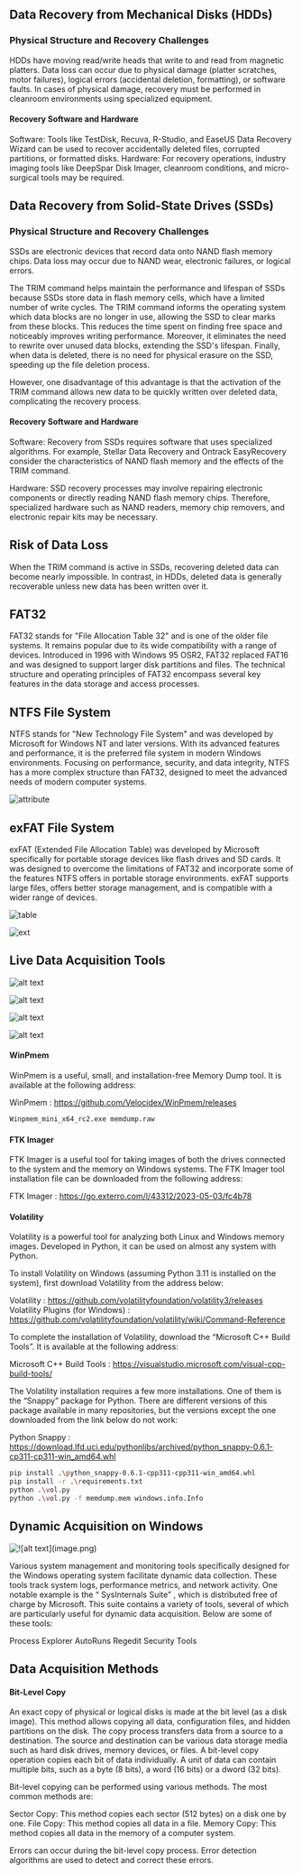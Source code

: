 ## Data Recovery from Mechanical Disks (HDDs)
### Physical Structure and Recovery Challenges

HDDs have moving read/write heads that write to and read from magnetic platters. Data loss can occur due to physical damage (platter scratches, motor failures), logical errors (accidental deletion, formatting), or software faults.
In cases of physical damage, recovery must be performed in cleanroom environments using specialized equipment.

#### Recovery Software and Hardware
Software: Tools like TestDisk, Recuva, R-Studio, and EaseUS Data Recovery Wizard can be used to recover accidentally deleted files, corrupted partitions, or formatted disks.
Hardware: For recovery operations, industry imaging tools like DeepSpar Disk Imager, cleanroom conditions, and micro-surgical tools may be required.

## Data Recovery from Solid-State Drives (SSDs)
### Physical Structure and Recovery Challenges

SSDs are electronic devices that record data onto NAND flash memory chips. Data loss may occur due to NAND wear, electronic failures, or logical errors.

The TRIM command helps maintain the performance and lifespan of SSDs because SSDs store data in flash memory cells, which have a limited number of write cycles. The TRIM command informs the operating system which data blocks are no longer in use, allowing the SSD to clear marks from these blocks. This reduces the time spent on finding free space and noticeably improves writing performance. Moreover, it eliminates the need to rewrite over unused data blocks, extending the SSD's lifespan. Finally, when data is deleted, there is no need for physical erasure on the SSD, speeding up the file deletion process.

However, one disadvantage of this advantage is that the activation of the TRIM command allows new data to be quickly written over deleted data, complicating the recovery process.

#### Recovery Software and Hardware

Software: Recovery from SSDs requires software that uses specialized algorithms. For example, Stellar Data Recovery and Ontrack EasyRecovery consider the characteristics of NAND flash memory and the effects of the TRIM command.

Hardware: SSD recovery processes may involve repairing electronic components or directly reading NAND flash memory chips. Therefore, specialized hardware such as NAND readers, memory chip removers, and electronic repair kits may be necessary.


## Risk of Data Loss
When the TRIM command is active in SSDs, recovering deleted data can become nearly impossible. In contrast, in HDDs, deleted data is generally recoverable unless new data has been written over it.

## FAT32
FAT32 stands for "File Allocation Table 32" and is one of the older file systems. It remains popular due to its wide compatibility with a range of devices. Introduced in 1996 with Windows 95 OSR2, FAT32 replaced FAT16 and was designed to support larger disk partitions and files. The technical structure and operating principles of FAT32 encompass several key features in the data storage and access processes.

## NTFS File System
NTFS stands for "New Technology File System" and was developed by Microsoft for Windows NT and later versions. With its advanced features and performance, it is the preferred file system in modern Windows environments. Focusing on performance, security, and data integrity, NTFS has a more complex structure than FAT32, designed to meet the advanced needs of modern computer systems.

![attribute](<Attribute in NTFS.png>)

## exFAT File System
exFAT (Extended File Allocation Table) was developed by Microsoft specifically for portable storage devices like flash drives and SD cards. It was designed to overcome the limitations of FAT32 and incorporate some of the features NTFS offers in portable storage environments. exFAT supports large files, offers better storage management, and is compatible with a wider range of devices.

![table](<comparison table.png>)

![ext](<EXT table.png>)

## Live Data Acquisition Tools

![alt text](LDA1.png)

![alt text](LDA2.png)

![alt text](LDA3.png)

![alt text](LDA4.png)

#### WinPmem
WinPmem is a useful, small, and installation-free Memory Dump tool. It is available at the following address:

WinPmem : https://github.com/Velocidex/WinPmem/releases
```bash
Winpmem_mini_x64_rc2.exe memdump.raw
```

#### FTK Imager
FTK Imager is a useful tool for taking images of both the drives connected to the system and the memory on Windows systems. The FTK Imager tool installation file can be downloaded from the following address:

FTK Imager : https://go.exterro.com/l/43312/2023-05-03/fc4b78

#### Volatility
Volatility is a powerful tool for analyzing both Linux and Windows memory images. Developed in Python, it can be used on almost any system with Python.

To install Volatility on Windows (assuming Python 3.11 is installed on the system), first download Volatility from the address below:

Volatility : https://github.com/volatilityfoundation/volatility3/releases
Volatility Plugins (for Windows) : https://github.com/volatilityfoundation/volatility/wiki/Command-Reference

To complete the installation of Volatility, download the “Microsoft C++ Build Tools”. It is available at the following address:

Microsoft C++ Build Tools : https://visualstudio.microsoft.com/visual-cpp-build-tools/

The Volatility installation requires a few more installations. One of them is the “Snappy” package for Python. There are different versions of this package available in many repositories, but the versions except the one downloaded from the link below do not work:

Python Snappy : https://download.lfd.uci.edu/pythonlibs/archived/python_snappy-0.6.1-cp311-cp311-win_amd64.whl
```bash
pip install .\python_snappy-0.6.1-cpp311-cpp311-win_amd64.whl
pip install -r .\requirements.txt
python .\vol.py
python .\vol.py -f memdump.mem windows.info.Info
```

## Dynamic Acquisition on Windows

![!\[alt text\](image.png)](DA.png)

Various system management and monitoring tools specifically designed for the Windows operating system facilitate dynamic data collection. These tools track system logs, performance metrics, and network activity. One notable example is the “ SysInternals Suite” , which is distributed free of charge by Microsoft. This suite contains a variety of tools, several of which are particularly useful for dynamic data acquisition. Below are some of these tools:

Process Explorer
AutoRuns
Regedit
Security Tools


## Data Acquisition Methods

#### Bit-Level Copy
An exact copy of physical or logical disks is made at the bit level (as a disk image). This method allows copying all data, configuration files, and hidden partitions on the disk.
The copy process transfers data from a source to a destination. The source and destination can be various data storage media such as hard disk drives, memory devices, or files.
A bit-level copy operation copies each bit of data individually. A unit of data can contain multiple bits, such as a byte (8 bits), a word (16 bits) or a dword (32 bits).

Bit-level copying can be performed using various methods. The most common methods are:

Sector Copy: This method copies each sector (512 bytes) on a disk one by one.
File Copy: This method copies all data in a file.
Memory Copy: This method copies all data in the memory of a computer system.


Errors can occur during the bit-level copy process. Error detection algorithms are used to detect and correct these errors.